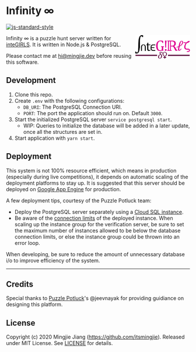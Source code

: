 # Infinity ∞

[![js-standard-style](https://img.shields.io/badge/code%20style-standard-brightgreen.svg)](http://standardjs.com)

<a href="https://integirls.org"><img align="right" width="150" src="static/assets/images/logo.png" title="inteGIRLS Logo"></a>

Infinity ∞ is a puzzle hunt server written for [inteGIRLS](https://www.integirls.org). It is written in Node.js & PostgreSQL.

Please contact me at [hi@mingjie.dev](mailto:hi@mingjie.dev) before reusing this software.

## Development

1. Clone this repo.
1. Create `.env` with the following configurations:
   - `DB_URI`: The PostgreSQL Connection URI.
   - `PORT`: The port the application should run on. Default `3000`.
1. Start the initialized PostgreSQL server `service postgresql start`.
   - WIP: Queries to initialize the database will be added in a later update, once all the structures are set in.
1. Start application with `yarn start`.

## Deployment

This system is not 100% resource efficient, which means in production (especially during live competitions), it depends on automatic scaling of the deployment platforms to stay up. It is suggested that this server should be deployed on [Google App Engine](https://cloud.google.com/appengine) for production.

A few deployment tips, courtesy of the Puzzle Potluck team:

- Deploy the PostgreSQL server separately using a [Cloud SQL instance](https://cloud.google.com/sql/docs/postgres/connect-app-engine-standard).
- Be aware of the [connection limits](https://cloud.google.com/sql/docs/postgres/quotas#cloud-sql-for-postgresql-connection-limits) of the deployed instance. When scaling up the instance group for the verification server, be sure to set the maximum number of instances allowed to be below the database connection limits, or else the instance group could be thrown into an error loop.

When developing, be sure to reduce the amount of unnecessary database i/o to improve efficiency of the system.

---

## Credits

Special thanks to [Puzzle Potluck](https://puzzlepotluck.com/)'s @jeevnayak for providing guidiance on designing this platform.

## License

Copyright (c) 2020 Mingjie Jiang (https://github.com/itsmingjie). Released under MIT License. See [LICENSE](LICENSE) for details.
